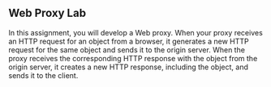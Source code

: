 ## Web Proxy Lab

In this assignment, you will develop a Web proxy. When your proxy receives an HTTP request for an object from a browser, it generates a new HTTP request for the same object and sends it to the origin server. When the proxy receives the corresponding HTTP response with the object from the origin server, it creates a new HTTP response, including the object, and sends it to the client.
